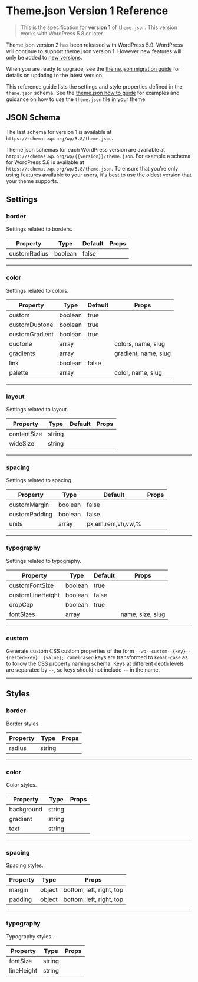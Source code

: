 # Theme.json Version 1 Reference

> This is the specification for  **version 1** of `theme.json`. This version works with WordPress 5.8 or later.

<div class="callout callout-alert">

Theme.json version 2 has been released with WordPress 5.9. WordPress will continue to support theme.json version 1. However new features will only be added to [new versions](/docs/reference-guides/theme-json-reference/theme-json-living.md).

When you are ready to upgrade, see the [theme.json migration guide](/docs/reference-guides/theme-json-reference/theme-json-migrations.md#migrating-from-v1-to-v2) for details on updating to the latest version.

</div>

This reference guide lists the settings and style properties defined in the `theme.json` schema. See the [theme.json how to guide](/docs/how-to-guides/themes/global-settings-and-styles.md) for examples and guidance on how to use the `theme.json` file in your theme.

## JSON Schema

The last schema for version 1 is available at `https://schemas.wp.org/wp/5.8/theme.json`.

Theme.json schemas for each WordPress version are available at `https://schemas.wp.org/wp/{{version}}/theme.json`. For example a schema for WordPress 5.8 is available at `https://schemas.wp.org/wp/5.8/theme.json`. To ensure that you're only using features available to your users, it's best to use the oldest version that your theme supports.

## Settings

### border

Settings related to borders.

| Property     | Type    | Default | Props |
| ------------ | ------- | ------- | ----- |
| customRadius | boolean | false   |       |

---

### color

Settings related to colors.

| Property       | Type    | Default | Props                |
| -------------- | ------- | ------- | -------------------- |
| custom         | boolean | true    |                      |
| customDuotone  | boolean | true    |                      |
| customGradient | boolean | true    |                      |
| duotone        | array   |         | colors, name, slug   |
| gradients      | array   |         | gradient, name, slug |
| link           | boolean | false   |                      |
| palette        | array   |         | color, name, slug    |

---

### layout

Settings related to layout.

| Property    | Type   | Default | Props |
| ----------- | ------ | ------- | ----- |
| contentSize | string |         |       |
| wideSize    | string |         |       |

---

### spacing

Settings related to spacing.

| Property      | Type    | Default           | Props |
| ------------- | ------- | ----------------- | ----- |
| customMargin  | boolean | false             |       |
| customPadding | boolean | false             |       |
| units         | array   | px,em,rem,vh,vw,% |       |

---

### typography

Settings related to typography.

| Property         | Type    | Default | Props            |
| ---------------- | ------- | ------- | ---------------- |
| customFontSize   | boolean | true    |                  |
| customLineHeight | boolean | false   |                  |
| dropCap          | boolean | true    |                  |
| fontSizes        | array   |         | name, size, slug |

---

### custom

Generate custom CSS custom properties of the form `--wp--custom--{key}--{nested-key}: {value};`. `camelCased` keys are transformed to `kebab-case` as to follow the CSS property naming schema. Keys at different depth levels are separated by `--`, so keys should not include `--` in the name.

---

## Styles

### border

Border styles.

| Property | Type   | Props |
| -------- | ------ | ----- |
| radius   | string |       |

---

### color

Color styles.

| Property   | Type   | Props |
| ---------- | ------ | ----- |
| background | string |       |
| gradient   | string |       |
| text       | string |       |

---

### spacing

Spacing styles.

| Property | Type   | Props                    |
| -------- | ------ | ------------------------ |
| margin   | object | bottom, left, right, top |
| padding  | object | bottom, left, right, top |

---

### typography

Typography styles.

| Property   | Type   | Props |
| ---------- | ------ | ----- |
| fontSize   | string |       |
| lineHeight | string |       |
